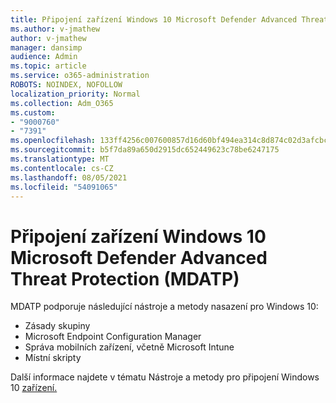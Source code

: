 ```yaml
---
title: Připojení zařízení Windows 10 Microsoft Defender Advanced Threat Protection (MDATP)
ms.author: v-jmathew
author: v-jmathew
manager: dansimp
audience: Admin
ms.topic: article
ms.service: o365-administration
ROBOTS: NOINDEX, NOFOLLOW
localization_priority: Normal
ms.collection: Adm_O365
ms.custom:
- "9000760"
- "7391"
ms.openlocfilehash: 133ff4256c007600857d16d60bf494ea314c8d874c02d3afcbc3ff1a29b9c802
ms.sourcegitcommit: b5f7da89a650d2915dc652449623c78be6247175
ms.translationtype: MT
ms.contentlocale: cs-CZ
ms.lasthandoff: 08/05/2021
ms.locfileid: "54091065"
---
```

# <a name="onboard-a-windows-10-device-to-microsoft-defender-advanced-threat-protection-mdatp"></a>Připojení zařízení Windows 10 Microsoft Defender Advanced Threat Protection (MDATP)

MDATP podporuje následující nástroje a metody nasazení pro Windows 10:

- Zásady skupiny
- Microsoft Endpoint Configuration Manager
- Správa mobilních zařízení, včetně Microsoft Intune
- Místní skripty

Další informace najdete v tématu Nástroje a metody pro připojení Windows 10 [zařízení.](https://go.microsoft.com/fwlink/?linkid=2143460)
